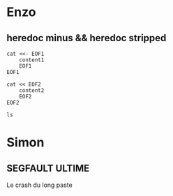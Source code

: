 # Enzo

## heredoc minus && heredoc stripped
```
cat <<- EOF1
	content1
	EOF1
EOF1

cat << EOF2
	content2
	EOF2
EOF2

ls

```


# Simon

## SEGFAULT ULTIME
Le crash du long paste
